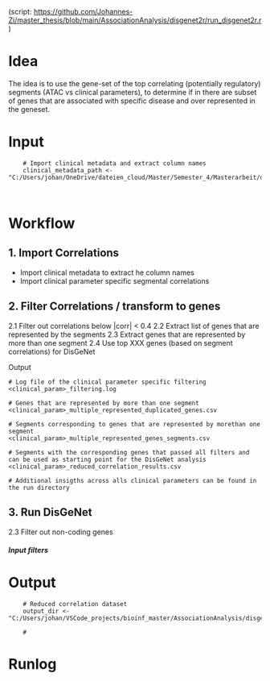 (script: https://github.com/Johannes-Zi/master_thesis/blob/main/AssociationAnalysis/disgenet2r/run_disgenet2r.r)

# Idea
The idea is to use the gene-set of the top correlating (potentially regulatory) segments (ATAC vs clinical parameters), to determine if in there are subset of genes that are associated with specific disease and over represented in the geneset.
# Input
```
	# Import clinical metadata and extract column names
	clinical_metadata_path <- "C:/Users/johan/OneDrive/dateien_cloud/Master/Semester_4/Masterarbeit/data/pulmanory_hypertension/clinical_data/version_26.05.24/isolated_metadata.csv"



```
# Workflow
## 1. Import Correlations
* Import clinical metadata to extract he column names
* Import clinical parameter specific segmental correlations
## 2. Filter Correlations / transform to genes
2.1 Filter out correlations below |corr| < 0.4
2.2 Extract list of genes that are represented by the segments
2.3 Extract genes that are represented by more than one segment
2.4 Use top XXX genes (based on segment correlations) for DisGeNet


Output
```
# Log file of the clinical parameter specific filtering
<clinical_param>_filtering.log

# Genes that are represented by more than one segment
<clinical_param>_multiple_represented_duplicated_genes.csv

# Segments corresponding to genes that are represented by morethan one segment
<clinical_param>_multiple_represented_genes_segments.csv

# Segments with the corresponding genes that passed all filters and can be used as starting point for the DisGeNet analysis
<clinical_param>_reduced_correlation_results.csv

# Additional insigths across alls clinical parameters can be found in the run directory
```

## 3. Run DisGeNet

2.3 Filter out non-coding genes
##### Input filters

# Output
```
	# Reduced correlation dataset
	output_dir <- "C:/Users/johan/VSCode_projects/bioinf_master/AssociationAnalysis/disgenet2r/runs/combined_corr_cv_pear_04_thres/spear_thres_04_up_to_200_coding_genes/corr_based_gene_filtering/"

	# 
```

# Runlog
